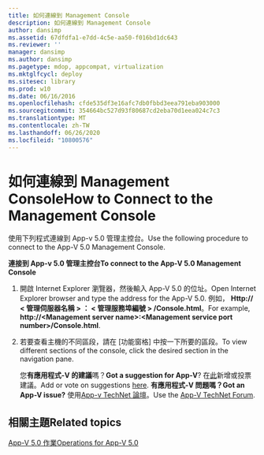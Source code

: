 ```yaml
---
title: 如何連線到 Management Console
description: 如何連線到 Management Console
author: dansimp
ms.assetid: 67dfdfa1-e7dd-4c5e-aa50-f016bd1dc643
ms.reviewer: ''
manager: dansimp
ms.author: dansimp
ms.pagetype: mdop, appcompat, virtualization
ms.mktglfcycl: deploy
ms.sitesec: library
ms.prod: w10
ms.date: 06/16/2016
ms.openlocfilehash: cfde535df3e16afc7db0fbbd3eea791eba903000
ms.sourcegitcommit: 354664bc527d93f80687cd2eba70d1eea024c7c3
ms.translationtype: MT
ms.contentlocale: zh-TW
ms.lasthandoff: 06/26/2020
ms.locfileid: "10800576"
---
```

# <span data-ttu-id="81393-103">如何連線到 Management Console</span><span class="sxs-lookup"><span data-stu-id="81393-103">How to Connect to the Management Console</span></span>


<span data-ttu-id="81393-104">使用下列程式連線到 App-v 5.0 管理主控台。</span><span class="sxs-lookup"><span data-stu-id="81393-104">Use the following procedure to connect to the App-V 5.0 Management Console.</span></span>

**<span data-ttu-id="81393-105">連接到 App-v 5.0 管理主控台</span><span class="sxs-lookup"><span data-stu-id="81393-105">To connect to the App-V 5.0 Management Console</span></span>**

1.  <span data-ttu-id="81393-106">開啟 Internet Explorer 瀏覽器，然後輸入 App-V 5.0 的位址。</span><span class="sxs-lookup"><span data-stu-id="81393-106">Open Internet Explorer browser and type the address for the App-V 5.0.</span></span> <span data-ttu-id="81393-107">例如， **Http:// &lt; 管理伺服器名稱 &gt; ： &lt; 管理服務埠編號 &gt; /Console.html**。</span><span class="sxs-lookup"><span data-stu-id="81393-107">For example, **http://&lt;Management server name&gt;:&lt;Management service port number&gt;/Console.html**.</span></span>

2.  <span data-ttu-id="81393-108">若要查看主機的不同區段，請在 [功能窗格] 中按一下所要的區段。</span><span class="sxs-lookup"><span data-stu-id="81393-108">To view different sections of the console, click the desired section in the navigation pane.</span></span>

    <span data-ttu-id="81393-109">您**有應用程式-V 的建議**嗎？</span><span class="sxs-lookup"><span data-stu-id="81393-109">**Got a suggestion for App-V**?</span></span> <span data-ttu-id="81393-110">在[此](http://appv.uservoice.com/forums/280448-microsoft-application-virtualization)新增或投票建議。</span><span class="sxs-lookup"><span data-stu-id="81393-110">Add or vote on suggestions [here](http://appv.uservoice.com/forums/280448-microsoft-application-virtualization).</span></span> **<span data-ttu-id="81393-111">有應用程式-V 問題嗎？</span><span class="sxs-lookup"><span data-stu-id="81393-111">Got an App-V issue?</span></span>** <span data-ttu-id="81393-112">使用[App-v TechNet 論壇](https://social.technet.microsoft.com/Forums/home?forum=mdopappv)。</span><span class="sxs-lookup"><span data-stu-id="81393-112">Use the [App-V TechNet Forum](https://social.technet.microsoft.com/Forums/home?forum=mdopappv).</span></span>

## <span data-ttu-id="81393-113">相關主題</span><span class="sxs-lookup"><span data-stu-id="81393-113">Related topics</span></span>


[<span data-ttu-id="81393-114">App-V 5.0 作業</span><span class="sxs-lookup"><span data-stu-id="81393-114">Operations for App-V 5.0</span></span>](operations-for-app-v-50.md)

 

 





